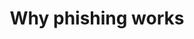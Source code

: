---
title: "Why phishing works"
authors:
  - Rachna Dhamija
  - J. D. Tygar
  - Marti Hearst
release: CHI '06 CHI 2006 Conference on Human Factors in Computing Systems. ACM, New York 2006
categories:
  - Usable Security
keywords:
  - Phishing
link: http://www.eecs.berkeley.edu/~tygar/papers/Phishing/why_phishing_works.pdf
comment: >-
    Very good overview paper by Dhamija, Tygar and Hearst, discussing why current usable security mechanisms do not help to detect phishing attacks and why phishing attacks are still so effective.
---